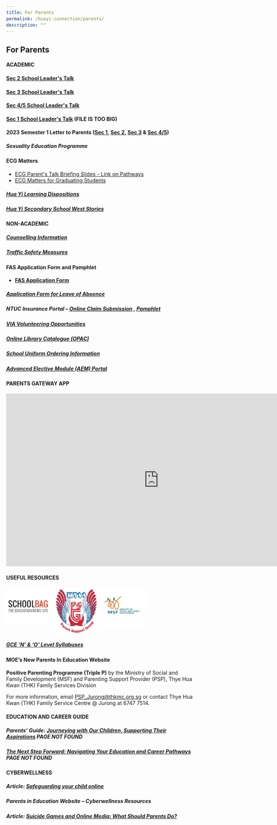 ```yaml
---
title: For Parents
permalink: /huayi-connection/parents/
description: ""
---
```

## For Parents

#### ACADEMIC

#### **[Sec 2 School Leader's Talk](/files/sch%20website_2023%20sec%202%20sl%20talk.pdf)**  

  

#### **[Sec 3 School Leader's Talk](/files/sec%203%20school%20leader%20talk_%2010%20feb%2023_school%20website.pdf)**  

  

#### **[Sec 4/5 School Leader's Talk](/files/2023%20sec%204_5%20sl%20talk%20for%20parents%20school%20website%20.pdf)**  

  

#### **[Sec 1 School Leader's Talk](https://huayisec.moe.edu.sg/qql/slot/u175/School%20Info/For%20Parents/Academic/2023/2023%20SL%20Talk%20for%20Parents%20Sec%201%20-%20Compiled%201.pdf)**  (FILE IS TOO BIG)

  

#### **2023 Semester 1 Letter to Parents ([Sec 1](/files/hyss%202023%20semester%201%20letter_sec%201.pdf),&nbsp;[Sec 2](/files/hyss%202023%20semester%201%20letter_sec%202.pdf),&nbsp;[Sec 3](/files/hyss%202023%20semester%201%20letter_sec%203.pdf)&nbsp;&amp;&nbsp;[Sec 4/5](/files/hyss%202023%20semester%201%20letter_sec45.pdf))**

##### Sexuality Education Programme

#### ECG Matters

* [ECG Parent's Talk Briefing Slides - Link on Pathways](/files/HYSS%20ECG%20Parents%20Talk%20_Links%20on%20Pathways.pdf)
* [ECG Matters for Graduating Students](https://drive.google.com/drive/folders/1_-ni4eu9dpAkfk3whR42gSzfptDi25Tg)

##### [Hua Yi Learning Dispositions](/files/HYSS%20Learning%20Dispositions%202020%20(for%20school%20website%202020)%20(with%20translations).pdf)

##### [Hua Yi Secondary School West Stories](/files/WESTORIES%202020-pages-35-36.pdf)

#### NON-ACADEMIC

##### [Counselling Information](/files/Student%20handbook%202022_Counselling%20info%20June12.pdf)

##### [Traffic Safety Measures](https://staging.d24qp50d0iaegk.amplifyapp.com/latest-updates/tsm/)

#### FAS Application Form and Pamphlet

*   **[FAS Application Form](https://go.gov.sg/moe-efas)**

##### **[Application Form for Leave of Absence](https://form.gov.sg/60c010245259b6001101815d)**

##### NTUC Insurance Portal&nbsp;–&nbsp;**[Online Claim Submission](https://studentgpa.incomegroupins.com.sg/#/)** , [Pamphlet](/files/product%20fact%20sheet%20year%202023.pdf)

##### [VIA Volunteering Opportunities](https://staging.d24qp50d0iaegk.amplifyapp.com/others/via-volunteering-opportunities/)

##### **[Online Library Catalogue (OPAC)](https://schoolibrary.moe.edu.sg/huayisec)**

##### [School Uniform Ordering Information](/files/SchoolUniformOrderInfo.pdf)

##### **[Advanced Elective Module (AEM) Portal](https://aem.moe.gov.sg/)**

#### PARENTS GATEWAY APP

<iframe allowfullscreen="" allow="accelerometer; autoplay; clipboard-write; encrypted-media; gyroscope; picture-in-picture; web-share" frameborder="0" title="Parents Gateway Onboarding video for Parents" src="https://www.youtube.com/embed/tW9jwyuovOo" height="467" width="824"></iframe>

#### USEFUL RESOURCES

<p><a href="https://www.schoolbag.edu.sg/">
<img style="width:25%" align="left" src="/images/photo1669827722.jpeg">
</a></p>

<p><a href="/the-hua-yi-community/psg/">
<img style="width:25%" align="left" src="/images/HYSS PSG Logo.jpg">
</a></p>

<p><a href="https://www.msf.gov.sg/Pages/default.aspx">
<img style="width:25%" align="left" src="/images/photo1669827763.jpeg">
</a></p><br clear="left">

##### **[GCE ‘N’ &amp; ‘O’ Level Syllabuses](https://www.seab.gov.sg/)**

#### MOE’s New Parents In Education Website

**Positive Parenting Programme (Triple P)**&nbsp;by the Ministry of Social and Family Development (MSF) and Parenting Support Provider (PSP), Thye Hua Kwan (THK) Family Services Division

For more information, email&nbsp;[PSP\_Jurong@thkmc.org.sg](mailto:PSP_Jurong@thkmc.org.sg)&nbsp;or contact Thye Hua Kwan (THK) Family Service Centre @ Jurong at 6747 7514.

#### EDUCATION AND CAREER GUIDE

##### Parents’ Guide:&nbsp;**[Journeying with Our Children, Supporting Their Aspirations](https://www.moe.gov.sg/microsites/ecg-parent-guide/index.html)** PAGE NOT FOUND

##### **[The Next Step Forward: Navigating Your Education and Career Pathways](https://www.moe.gov.sg/microsites/next-step-forward/index.html)** PAGE NOT FOUND

#### CYBERWELLNESS

##### Article:&nbsp;**[Safeguarding your child online](https://www.schoolbag.edu.sg/story/safeguarding-your-child-online)**

##### Parents in Education Website –&nbsp;**Cyberwellness Resources**

##### Article:&nbsp;**[Suicide Games and Online Media: What Should Parents Do?](https://www.schoolbag.edu.sg/story/suicide-games-and-online-media-what-should-parents-do?utm_source=tr.im&amp;utm_medium=no_referer&amp;utm_campaign=tr.im%2F1yNMt&amp;utm_content=direct_input)**